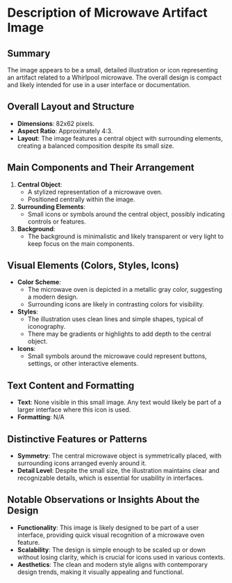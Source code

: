 # Description of Microwave Artifact Image

## Summary
The image appears to be a small, detailed illustration or icon representing an artifact related to a Whirlpool microwave. The overall design is compact and likely intended for use in a user interface or documentation.

## Overall Layout and Structure
- **Dimensions**: 82x62 pixels.
- **Aspect Ratio**: Approximately 4:3.
- **Layout**: The image features a central object with surrounding elements, creating a balanced composition despite its small size.

## Main Components and Their Arrangement
1. **Central Object**:
   - A stylized representation of a microwave oven.
   - Positioned centrally within the image.
2. **Surrounding Elements**:
   - Small icons or symbols around the central object, possibly indicating controls or features.
3. **Background**:
   - The background is minimalistic and likely transparent or very light to keep focus on the main components.

## Visual Elements (Colors, Styles, Icons)
- **Color Scheme**:
  - The microwave oven is depicted in a metallic gray color, suggesting a modern design.
  - Surrounding icons are likely in contrasting colors for visibility.
- **Styles**:
  - The illustration uses clean lines and simple shapes, typical of iconography.
  - There may be gradients or highlights to add depth to the central object.
- **Icons**:
  - Small symbols around the microwave could represent buttons, settings, or other interactive elements.

## Text Content and Formatting
- **Text**: None visible in this small image. Any text would likely be part of a larger interface where this icon is used.
- **Formatting**: N/A

## Distinctive Features or Patterns
- **Symmetry**: The central microwave object is symmetrically placed, with surrounding icons arranged evenly around it.
- **Detail Level**: Despite the small size, the illustration maintains clear and recognizable details, which is essential for usability in interfaces.

## Notable Observations or Insights About the Design
- **Functionality**: This image is likely designed to be part of a user interface, providing quick visual recognition of a microwave oven feature.
- **Scalability**: The design is simple enough to be scaled up or down without losing clarity, which is crucial for icons used in various contexts.
- **Aesthetics**: The clean and modern style aligns with contemporary design trends, making it visually appealing and functional.